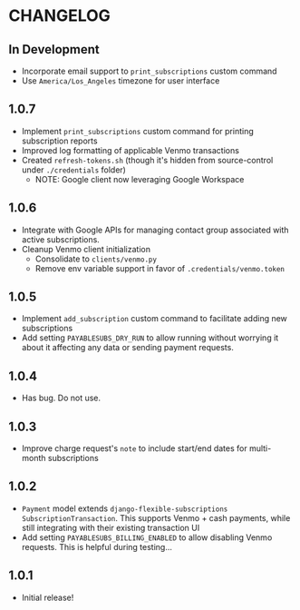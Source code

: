 # CHANGELOG

## In Development
* Incorporate email support to `print_subscriptions` custom command
* Use `America/Los_Angeles` timezone for user interface

## 1.0.7
* Implement `print_subscriptions` custom command for printing subscription reports
* Improved log formatting of applicable Venmo transactions
* Created `refresh-tokens.sh` (though it's hidden from source-control under `./credentials` folder)
  * NOTE: Google client now leveraging Google Workspace

## 1.0.6
* Integrate with Google APIs for managing contact group associated with active subscriptions.
* Cleanup Venmo client initialization
  * Consolidate to `clients/venmo.py`
  * Remove env variable support in favor of `.credentials/venmo.token`

## 1.0.5
* Implement `add_subscription` custom command to facilitate adding new subscriptions
* Add setting `PAYABLESUBS_DRY_RUN` to allow running without worrying it about
  it affecting any data or sending payment requests.
 
## 1.0.4
* Has bug. Do not use.

## 1.0.3
* Improve charge request's `note` to include start/end dates for multi-month subscriptions

## 1.0.2
* `Payment` model extends `django-flexible-subscriptions` `SubscriptionTransaction`.
  This supports Venmo + cash payments, while still integrating with their existing transaction UI
* Add setting `PAYABLESUBS_BILLING_ENABLED` to allow disabling Venmo requests.
  This is helpful during testing...

## 1.0.1
* Initial release!
